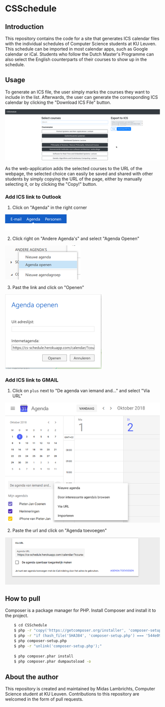 # CSSchedule

## Introduction

This repository contains the code for a site that generates ICS calendar files with the individual schedules of Computer Science students at KU Leuven.
This schedule can be imported in most calendar apps, such as Google calendar or iCal. Students who follow the Dutch Master's Programme can also select the English counterparts of their courses to show up in the schedule.

## Usage

To generate an ICS file, the user simply marks the courses they want to include in the list. Afterwards, the user can generate the corresponding ICS calendar by clicking the "Download ICS File" button.

![Screenshot Usage](/images/Screenshot_20171003_150328.png)

As the web-application adds the selected courses to the URL of the webpage, the selected choice can easily be saved and shared with other students by simply copying the URL of the page, either by manually selecting it, or by clicking the "Copy!" button.

### Add ICS link to Outlook

1. Click on "Agenda" in the right corner

![Screenshot Agenda](/images/ClickAgenda.png)

2. Click right on "Andere Agenda's" and select "Agenda Openen"

![Screenshot Open Agenda](/images/OpenAgenda.png)

3. Past the link and click on "Openen"

![Screenshot Past Link](/images/PastLink.png)

### Add ICS link to GMAIL
1. Click on `plus` next to "De agenda van iemand and..." and select "Via URL"

![Screenshot Via URL](/images/ViaURL.png)

2. Paste the url and click on "Agenda toevoegen"

![Screenshot Agenda Toevoegen](/images/AgendaToevoegen.png)


## How to pull

Composer is a package manager for PHP. Install Composer and install it to the project.

```bash
    $ cd CSSchedule
    $ php -r "copy('https://getcomposer.org/installer', 'composer-setup.php');"
    $ php -r "if (hash_file('SHA384', 'composer-setup.php') === '544e09ee996cdf60ece3804abc52599c22b1f40f4323403c44d44fdfdd586475ca9813a858088ffbc1f233e9b180f061') { echo 'Installer verified'; } else { echo 'Installer corrupt'; unlink('composer-setup.php'); } echo PHP_EOL;"
    $ php composer-setup.php
    $ php -r "unlink('composer-setup.php');"

    $ php composer.phar install
    $ php composer.phar dumpautoload -o
```

## About the author

This repository is created and maintained by Midas Lambrichts, Computer Science student at KU Leuven. Contributions to this repository are welcomed in the form of pull requests.
